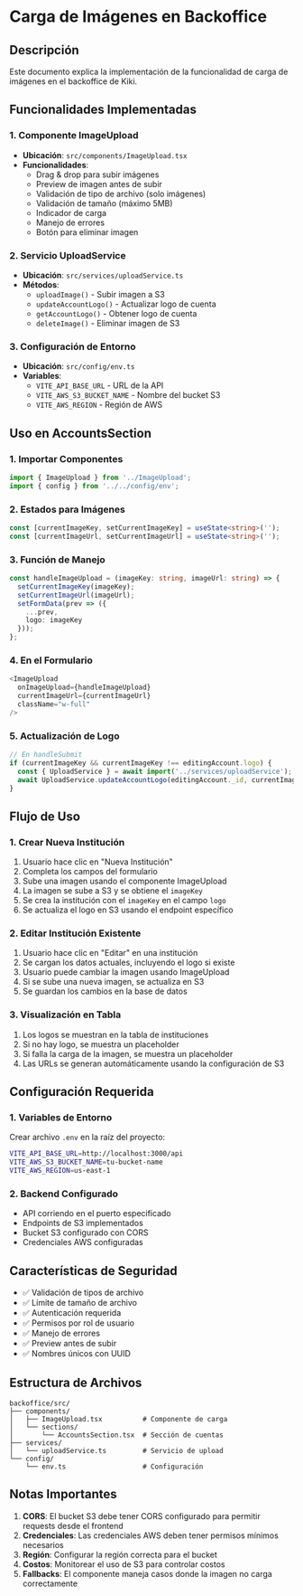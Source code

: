 # Carga de Imágenes en Backoffice

## Descripción
Este documento explica la implementación de la funcionalidad de carga de imágenes en el backoffice de Kiki.

## Funcionalidades Implementadas

### 1. Componente ImageUpload
- **Ubicación**: `src/components/ImageUpload.tsx`
- **Funcionalidades**:
  - Drag & drop para subir imágenes
  - Preview de imagen antes de subir
  - Validación de tipo de archivo (solo imágenes)
  - Validación de tamaño (máximo 5MB)
  - Indicador de carga
  - Manejo de errores
  - Botón para eliminar imagen

### 2. Servicio UploadService
- **Ubicación**: `src/services/uploadService.ts`
- **Métodos**:
  - `uploadImage()` - Subir imagen a S3
  - `updateAccountLogo()` - Actualizar logo de cuenta
  - `getAccountLogo()` - Obtener logo de cuenta
  - `deleteImage()` - Eliminar imagen de S3

### 3. Configuración de Entorno
- **Ubicación**: `src/config/env.ts`
- **Variables**:
  - `VITE_API_BASE_URL` - URL de la API
  - `VITE_AWS_S3_BUCKET_NAME` - Nombre del bucket S3
  - `VITE_AWS_REGION` - Región de AWS

## Uso en AccountsSection

### 1. Importar Componentes
```typescript
import { ImageUpload } from '../ImageUpload';
import { config } from '../../config/env';
```

### 2. Estados para Imágenes
```typescript
const [currentImageKey, setCurrentImageKey] = useState<string>('');
const [currentImageUrl, setCurrentImageUrl] = useState<string>('');
```

### 3. Función de Manejo
```typescript
const handleImageUpload = (imageKey: string, imageUrl: string) => {
  setCurrentImageKey(imageKey);
  setCurrentImageUrl(imageUrl);
  setFormData(prev => ({
    ...prev,
    logo: imageKey
  }));
};
```

### 4. En el Formulario
```typescript
<ImageUpload
  onImageUpload={handleImageUpload}
  currentImageUrl={currentImageUrl}
  className="w-full"
/>
```

### 5. Actualización de Logo
```typescript
// En handleSubmit
if (currentImageKey && currentImageKey !== editingAccount.logo) {
  const { UploadService } = await import('../services/uploadService');
  await UploadService.updateAccountLogo(editingAccount._id, currentImageKey);
}
```

## Flujo de Uso

### 1. Crear Nueva Institución
1. Usuario hace clic en "Nueva Institución"
2. Completa los campos del formulario
3. Sube una imagen usando el componente ImageUpload
4. La imagen se sube a S3 y se obtiene el `imageKey`
5. Se crea la institución con el `imageKey` en el campo `logo`
6. Se actualiza el logo en S3 usando el endpoint específico

### 2. Editar Institución Existente
1. Usuario hace clic en "Editar" en una institución
2. Se cargan los datos actuales, incluyendo el logo si existe
3. Usuario puede cambiar la imagen usando ImageUpload
4. Si se sube una nueva imagen, se actualiza en S3
5. Se guardan los cambios en la base de datos

### 3. Visualización en Tabla
1. Los logos se muestran en la tabla de instituciones
2. Si no hay logo, se muestra un placeholder
3. Si falla la carga de la imagen, se muestra un placeholder
4. Las URLs se generan automáticamente usando la configuración de S3

## Configuración Requerida

### 1. Variables de Entorno
Crear archivo `.env` en la raíz del proyecto:
```bash
VITE_API_BASE_URL=http://localhost:3000/api
VITE_AWS_S3_BUCKET_NAME=tu-bucket-name
VITE_AWS_REGION=us-east-1
```

### 2. Backend Configurado
- API corriendo en el puerto especificado
- Endpoints de S3 implementados
- Bucket S3 configurado con CORS
- Credenciales AWS configuradas

## Características de Seguridad

- ✅ Validación de tipos de archivo
- ✅ Límite de tamaño de archivo
- ✅ Autenticación requerida
- ✅ Permisos por rol de usuario
- ✅ Manejo de errores
- ✅ Preview antes de subir
- ✅ Nombres únicos con UUID

## Estructura de Archivos

```
backoffice/src/
├── components/
│   ├── ImageUpload.tsx          # Componente de carga
│   └── sections/
│       └── AccountsSection.tsx  # Sección de cuentas
├── services/
│   └── uploadService.ts         # Servicio de upload
└── config/
    └── env.ts                   # Configuración
```

## Notas Importantes

1. **CORS**: El bucket S3 debe tener CORS configurado para permitir requests desde el frontend
2. **Credenciales**: Las credenciales AWS deben tener permisos mínimos necesarios
3. **Región**: Configurar la región correcta para el bucket
4. **Costos**: Monitorear el uso de S3 para controlar costos
5. **Fallbacks**: El componente maneja casos donde la imagen no carga correctamente
